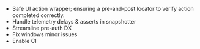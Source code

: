 - Safe UI action wrapper; ensuring a pre-and-post locator to verify action completed correctly.
- Handle telemetry delays & asserts in snapshotter
- Streamline pre-auth DX
- Fix windows minor issues
- Enable CI
